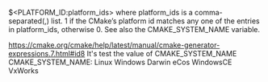 $<PLATFORM_ID:platform_ids>
where platform_ids is a comma-separated(,) list. 1 if the CMake’s platform id matches any one of the entries in platform_ids, otherwise 0. See also the CMAKE_SYSTEM_NAME variable.

https://cmake.org/cmake/help/latest/manual/cmake-generator-expressions.7.html#id8
It's test the value of CMAKE_SYSTEM_NAME
CMAKE_SYSTEM_NAME:
  Linux
  Windows
  Darwin
  eCos
  WindowsCE
  VxWorks

